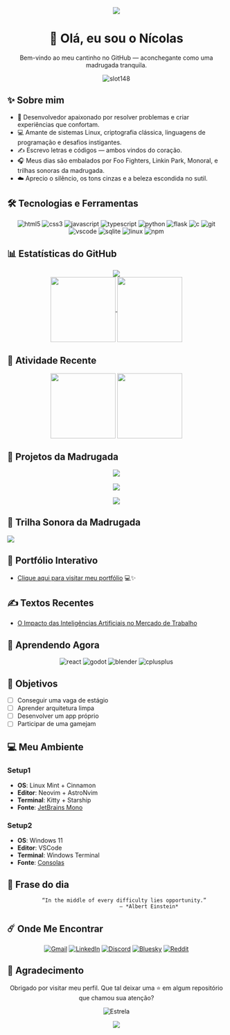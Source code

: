 <div align="center">
<img src="https://capsule-render.vercel.app/api?type=waving&color=0e1117&height=140&section=header"/>
</div>

<h1 align="center">🌌 Olá, eu sou o Nícolas</h1>
<p align="center">Bem-vindo ao meu cantinho no GitHub — aconchegante como uma madrugada tranquila.</p>
<p align="center">
  <img src="https://komarev.com/ghpvc/?username=slot148&label=Visitas&style=for-the-badge&color=1a1b27&logoColor=70a5fd" alt="slot148" />
</p>

## ✨ Sobre mim

- 🌙 Desenvolvedor apaixonado por resolver problemas e criar experiências que confortam.
- 💻 Amante de sistemas Linux, criptografia clássica, linguagens de programação e desafios instigantes.
- ✍️ Escrevo letras e códigos — ambos vindos do coração.
- 🎧 Meus dias são embalados por Foo Fighters, Linkin Park, Monoral, e trilhas sonoras da madrugada.
- ☁️ Aprecio o silêncio, os tons cinzas e a beleza escondida no sutil.

## 🛠️ Tecnologias e Ferramentas
<div align="center">

![html5](https://img.shields.io/badge/HTML5-%231a1b27?style=for-the-badge&logo=HTML5&logoColor=%2370a5fd)
![css3](https://img.shields.io/badge/CSS3-%231a1b27?style=for-the-badge&logo=CSS3&logoColor=%2370a5fd)
![javascript](https://img.shields.io/badge/JavasCript-%231a1b27?style=for-the-badge&logo=Javascript&logoColor=%2370a5fd)
![typescript](https://img.shields.io/badge/TypesCript-%231a1b27?style=for-the-badge&logo=Typescript&logoColor=%2370a5fd)
![python](https://img.shields.io/badge/Python-%231a1b27?style=for-the-badge&logo=Python&logoColor=%2370a5fd)
![flask](https://img.shields.io/badge/Flask-%231a1b27?style=for-the-badge&logo=Flask&logoColor=%2370a5fd)
![c](https://img.shields.io/badge/C-%231a1b27?style=for-the-badge&logo=C&logoColor=%2370a5fd)
![git](https://img.shields.io/badge/Git-%231a1b27?style=for-the-badge&logo=Git&logoColor=%2370a5fd)
![vscode](https://img.shields.io/badge/VSCode-%231a1b27?style=for-the-badge&logoColor=%2370a5fd)
![sqlite](https://img.shields.io/badge/sqlite-1a1b27?style=for-the-badge&logo=sqlite&logoColor=70a5fd)
![linux](https://img.shields.io/badge/Linux-%231a1b27?style=for-the-badge&logo=Linux&logoColor=%2370a5fd)
![npm](https://img.shields.io/badge/npm-1a1b27?style=for-the-badge&logo=npm&logoColor=70a5fd)

</div>




## 📊 Estatísticas do GitHub

<div align="center">
    <a>
        <img src="https://github-profile-trophy.vercel.app/?username=slot148&hide_border=true&no-bg=true&theme=tokyonight&no-frame=true&column=4&rank=-?&title=-Stars,-Followers,-Repositories&margin-h=5&margin-w=5"
    </a>
</div>

<div align=center>
    <a href="https://github.com/Slot148">
        <img height=150 align="center" src="https://github-readme-stats.vercel.app/api/top-langs?username=slot148&layout=compact&langs_count=20&card_width=320&theme=tokyonight&hide_border=true" />
        <img height=150 align="center" src="https://github-readme-stats.vercel.app/api?username=slot148&theme=tokyonight&show_icons=true&hide_border=true&rank_icon=github"/>
    </a>
</div>



## 🌌 Atividade Recente

<div align="center">
    <img height=150 align="center" src="https://github-readme-activity-graph.vercel.app/graph?username=slot148&theme=tokyo-night&hide_border=true&radius=20&custom_title=Contribuições&days=20&grid=false">
    <img height=150 align="center" src="https://github-contributor-stats.vercel.app/api?username=slot148&theme=tokyonight&hide_border=true&order_by=contributions&hide_contributor_rank=true">
</div>

## 🌠 Projetos da Madrugada

<div align="center" style="display: grid; grid-template-columns: repeat(auto-fit, minmax(300px, 1fr)); gap: 1rem;"> 
    <a href="">
        <img src="https://github-readme-stats.vercel.app/api/pin/?username=slot148&repo=HomePage.github.io&theme=tokyonight&hide_border=true&show_owner=true">
    </a>
    <a href="">
        <img src="https://github-readme-stats.vercel.app/api/pin/?username=slot148&repo=estudo_criptografia&theme=tokyonight&hide_border=true&show_owner=true">
    </a>
    <a href="">
        <img src="https://github-readme-stats.vercel.app/api/pin/?username=Y2K-Systems&repo=Projeto-Integrador-2025-1&theme=tokyonight&hide_border=true&show_owner=true">
    </a>
</div>

## 🎵 Trilha Sonora da Madrugada  
<div align="left">
    <img src="https://spotify-github-profile.kittinanx.com/api/view?uid=sn9rxn8j41xxvq6jr2rlnodsy&cover_image=true&theme=natemoo-re&show_offline=false&background_color=121212&interchange=false&bar_color=53b14f&bar_color_cover=true">
</div>

## 🌠 Portfólio Interativo  

- [Clique aqui para visitar meu portfólio](https://portifolio-snowy-phi.vercel.app/) 💻✨

## ✍️ Textos Recentes  
- [O Impacto das Inteligências Artificiais no Mercado de Trabalho](<!--ainda vou adicionar-->)

## 🔮 Aprendendo Agora  

<div align="center">

![react](https://img.shields.io/badge/React-%231a1b27?style=for-the-badge&logo=react&logoColor=%2370a5fd)
![godot](https://img.shields.io/badge/Godot-%231a1b27?style=for-the-badge&logo=godotengine&logoColor=%2370a5fd)
![blender](https://img.shields.io/badge/Blender-%231a1b27?style=for-the-badge&logo=blender&logoColor=%2370a5fd)
![cplusplus](https://img.shields.io/badge/C++-%231a1b27?style=for-the-badge&logo=cplusplus&logoColor=%2370a5fd)

</div>

## 🏹 Objetivos  
- [ ] Conseguir uma vaga de estágio  
- [ ] Aprender arquitetura limpa
- [ ] Desenvolver um app próprio
- [ ] Participar de uma gamejam

## 💻 Meu Ambiente  

### Setup1
- **OS**: Linux Mint + Cinnamon  
- **Editor**: Neovim + AstroNvim  
- **Terminal**: Kitty + Starship  
- **Fonte**: [JetBrains Mono](https://www.jetbrains.com/lp/mono/)  
### Setup2
- **OS**: Windows 11  
- **Editor**: VSCode  
- **Terminal**: Windows Terminal  
- **Fonte**: [Consolas]()  


## 📜 Frase do dia

<div align="center">

```
       “In the middle of every difficulty lies opportunity.”  
                     — *Albert Einstein*
```

</div>

## ☄️ Onde Me Encontrar 

<div align="center">

[![Gmail](https://img.shields.io/badge/-Gmail-1a1b27?style=for-the-badge&logo=gmail&logoColor=70a5fd)](mailto:nicolasferreira.work2005@gmail.com)
[![LinkedIn](https://img.shields.io/badge/-LinkedIn-1a1b27?style=for-the-badge&logo=linkedin&logoColor=70a5fd)](https://www.linkedin.com/in/nicolas-anderson-34b082302/)
[![Discord](https://img.shields.io/badge/-Discord-1a1b27?style=for-the-badge&logo=discord&logoColor=70a5fd)]()
[![Bluesky](https://img.shields.io/badge/-bluesky-1a1b27?style=for-the-badge&logo=bluesky&logoColor=70a5fd)](https://bsky.app/profile/slot148.bsky.social)
[![Reddit](https://img.shields.io/badge/-reddit-1a1b27?style=for-the-badge&logo=reddit&logoColor=70a5fd)](www.reddit.com/u/Slot_147/s/PJbYPU6tF3)

</div>
  

## 🌟 Agradecimento

<div align="center">
  
Obrigado por visitar meu perfil. Que tal deixar uma ⭐ em algum repositório que chamou sua atenção?

![Estrela](https://img.shields.io/badge/-⭐_Pegue_uma_estrela_⭐-1a1b27?style=for-the-badge&logo=star&logoColor=70a5fd)

</div>

<div align="center">
<img src="https://capsule-render.vercel.app/api?type=waving&color=0e1117&height=120&section=footer"/>
</div> 


